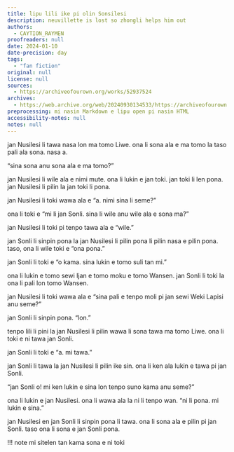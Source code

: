 ```yaml
---
title: lipu lili ike pi olin Sonsilesi
description: neuvillette is lost so zhongli helps him out
authors:
  - CAYTION_RAYMEN
proofreaders: null
date: 2024-01-10
date-precision: day
tags:
  - "fan fiction"
original: null
license: null
sources:
  - https://archiveofourown.org/works/52937524
archives:
  - https://web.archive.org/web/20240930134533/https://archiveofourown.org/works/52937524
preprocessing: mi nasin Markdown e lipu open pi nasin HTML
accessibility-notes: null
notes: null
---
```


jan Nusilesi li tawa nasa lon ma tomo Liwe. ona li sona ala e ma tomo la taso pali ala sona. nasa a.

“sina sona anu sona ala e ma tomo?”

jan Nusilesi li wile ala e nimi mute. ona li lukin e jan toki. jan toki li len pona. jan Nusilesi li pilin la jan toki li pona.

jan Nusilesi li toki wawa ala e “a. nimi sina li seme?”

ona li toki e “mi li jan Sonli. sina li wile anu wile ala e sona ma?”

jan Nusilesi li toki pi tenpo tawa ala e “wile.”

jan Sonli li sinpin pona la jan Nusilesi li pilin pona li pilin nasa e pilin pona. taso, ona li wile toki e “ona pona.”

jan Sonli li toki e “o kama. sina lukin e tomo suli tan mi.”

ona li lukin e tomo sewi Ijan e tomo moku e tomo Wansen. jan Sonli li toki la ona li pali lon tomo Wansen.

jan Nusilesi li toki wawa ala e “sina pali e tenpo moli pi jan sewi Weki Lapisi anu seme?”

jan Sonli li sinpin pona. “lon.”

tenpo lili li pini la jan Nusilesi li pilin wawa li sona tawa ma tomo Liwe. ona li toki e ni tawa jan Sonli.

jan Sonli li toki e “a. mi tawa.”

jan Sonli li tawa la jan Nusilesi li pilin ike sin. ona li ken ala lukin e tawa pi jan Sonli.

“jan Sonli o! mi ken lukin e sina lon tenpo suno kama anu seme?”

ona li lukin e jan Nusilesi. ona li wawa ala la ni li tenpo wan. “ni li pona. mi lukin e sina.”

jan Nusilesi en jan Sonli li sinpin pona li tawa. ona li sona ala e pilin pi jan Sonli. taso ona li sona e jan Sonli pona.

!!! note
mi sitelen tan kama sona e ni toki
